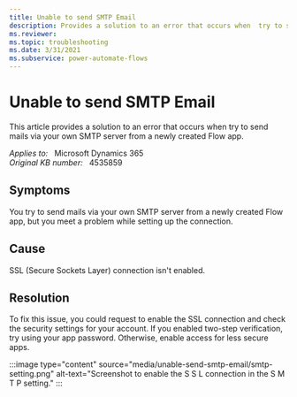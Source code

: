 ```yaml
---
title: Unable to send SMTP Email
description: Provides a solution to an error that occurs when  try to send mails via your own SMTP server from a newly created Flow app.
ms.reviewer: 
ms.topic: troubleshooting
ms.date: 3/31/2021
ms.subservice: power-automate-flows
---
```

# Unable to send SMTP Email

This article provides a solution to an error that occurs when  try to send mails via your own SMTP server from a newly created Flow app.

_Applies to:_ &nbsp; Microsoft Dynamics 365  
_Original KB number:_ &nbsp; 4535859

## Symptoms

You try to send mails via your own SMTP server from a newly created Flow app, but you meet a problem while setting up the connection.

## Cause

SSL (Secure Sockets Layer) connection isn't enabled.

## Resolution

To fix this issue, you could request to enable the SSL connection and check the security settings for your account. If you enabled two-step verification, try using your app password. Otherwise, enable access for less secure apps.

:::image type="content" source="media/unable-send-smtp-email/smtp-setting.png" alt-text="Screenshot to enable the S S L connection in the S M T P setting." :::
